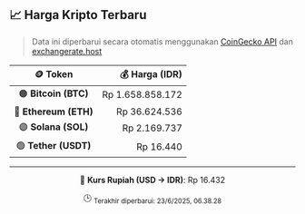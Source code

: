 

<!-- HARGA_KRIPTO -->
## 📈 Harga Kripto Terbaru

> Data ini diperbarui secara otomatis menggunakan [CoinGecko API](https://www.coingecko.com/) dan [exchangerate.host](https://exchangerate.host/)

<div align="center">

| 🪙 Token | 💰 Harga (IDR) |
|:------:|---------------:|
| 🟠 **Bitcoin (BTC)**   | Rp 1.658.858.172 |
| 🔵 **Ethereum (ETH)**  | Rp 36.624.536 |
| 🟣 **Solana (SOL)**    | Rp 2.169.737 |
| 🟢 **Tether (USDT)**   | Rp 16.440 |

---

💱 **Kurs Rupiah (USD → IDR)**: Rp 16.432

🕒 <sub>Terakhir diperbarui: 23/6/2025, 06.38.28</sub>

</div>
<!-- /HARGA_KRIPTO -->